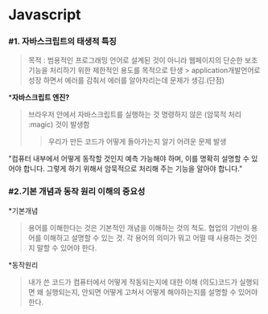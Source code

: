 # Javascript

### #1. 자바스크립트의 태생적 특징 

> 목적 : 범용적인 프로그래밍 언어로 설계된 것이 아니라 웹페이지의 단순한 보조 기능을 처리하기 위한 제한적인 용도를 목적으로 탄생 > application개발언어로 성장 하면서 에러를 감춰서 에러를 알아차리는데 문제가 생김.(단점)



***자바스크립트 엔진?** 

> 브라우저 안에서 자바스크립트를 실행하는 것 
> 명령하지 않은 (암묵적 처리 :magic) 것이 발생함
>
> > 우리가 만든 코드가 어떻게 돌아가는지 알기 어려운 문제 발생



"컴퓨터 내부에서 어떻게 동작할 것인지 예측 가능해야 하며, 이를 명확히 설명할 수 있어야 합니다. 그렇게 하기 위해서  암묵적으로 처리해 주는 기능을 알아야 합니다."



### #2.기본 개념과 동작 원리 이해의 중요성 

*기본개념

> 용어를 이해한다는 것은 기본적인 개념을 이해하는 것의 척도. 
> 협업의 기반이 용어를 이해하고 설명할 수 있는 것.
> 각 용어의 의미가 뭐고 어떨 때 사용하는 것인지 말할 수 있어야 한다. 

*동작원리

> 내가 쓴 코드가 컴퓨터에서 어떻게 작동되는지에 대한 이해 (의도)코드가 실행되면 왜 실행되는지, 안되면 어떻게 고쳐서 어떻게 해야하는지를 설명할 수 있어야 한다.